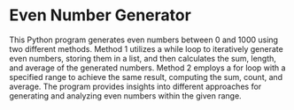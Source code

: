 # Even Number Generator

This Python program generates even numbers between 0 and 1000 using two different methods. Method 1 utilizes a while loop to iteratively generate even numbers, storing them in a list, and then calculates the sum, length, and average of the generated numbers. Method 2 employs a for loop with a specified range to achieve the same result, computing the sum, count, and average. The program provides insights into different approaches for generating and analyzing even numbers within the given range.
